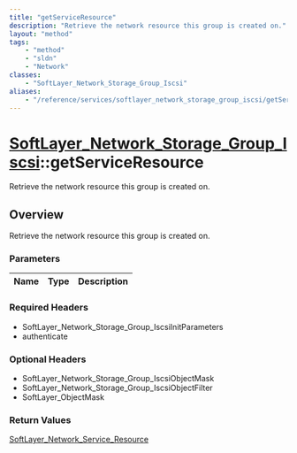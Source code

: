 ```yaml
---
title: "getServiceResource"
description: "Retrieve the network resource this group is created on."
layout: "method"
tags:
    - "method"
    - "sldn"
    - "Network"
classes:
    - "SoftLayer_Network_Storage_Group_Iscsi"
aliases:
    - "/reference/services/softlayer_network_storage_group_iscsi/getServiceResource"
---
```

# [SoftLayer_Network_Storage_Group_Iscsi](/reference/services/SoftLayer_Network_Storage_Group_Iscsi)::getServiceResource

Retrieve the network resource this group is created on.


## Overview 
Retrieve the network resource this group is created on.

### Parameters 
|Name | Type | Description |
| --- | --- | --- |


### Required Headers
* SoftLayer_Network_Storage_Group_IscsiInitParameters
* authenticate

### Optional Headers
* SoftLayer_Network_Storage_Group_IscsiObjectMask
* SoftLayer_Network_Storage_Group_IscsiObjectFilter
* SoftLayer_ObjectMask

### Return Values
<a href='/reference/datatypes/SoftLayer_Network_Service_Resource'>SoftLayer_Network_Service_Resource </a>

